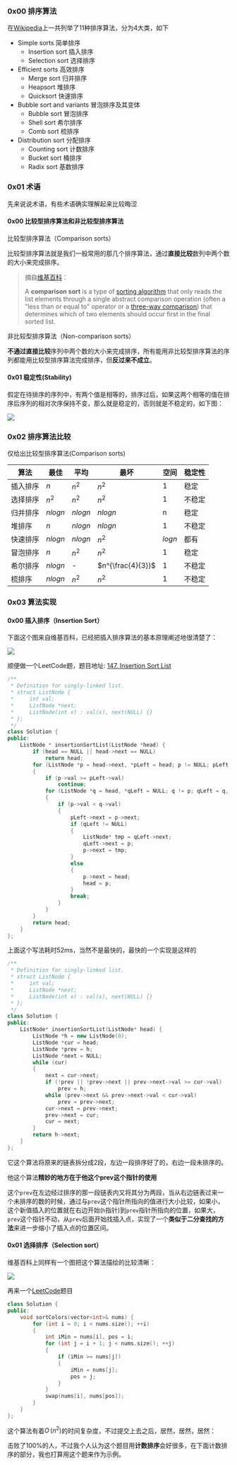 ### 0x00 排序算法

在[Wikipedia](https://en.wikipedia.org/wiki/Sorting_algorithm)上一共列举了11种排序算法，分为4大类，如下

* Simple sorts 简单排序
  * Insertion sort 插入排序
  * Selection sort 选择排序
* Efficient sorts 高效排序
  * Merge sort 归并排序
  * Heapsort 堆排序
  * Quicksort 快速排序
* Bubble sort and variants 冒泡排序及其变体
  * Bubble sort 冒泡排序
  * Shell sort 希尔排序
  * Comb sort 梳排序
* Distribution sort 分配排序
  * Counting sort 计数排序
  * Bucket sort 桶排序
  * Radix sort 基数排序

### 0x01 术语

先来说说术语，有些术语确实理解起来比较晦涩

#### 0x00 比较型排序算法和非比较型排序算法

比较型排序算法（Comparison sorts）

比较型排序算法就是我们一般常用的那几个排序算法，通过**直接比较**数列中两个数的大小来完成排序。

> 摘自[维基百科](https://en.wikipedia.org/wiki/Comparison_sort)：
>
> A **comparison sort** is a type of [sorting algorithm](https://en.wikipedia.org/wiki/Sorting_algorithm) that only reads the list elements through a single abstract comparison operation (often a "less than or equal to" operator or a [three-way comparison](https://en.wikipedia.org/wiki/Three-way_comparison)) that determines which of two elements should occur first in the final sorted list.

非比较型排序算法（Non-comparison sorts）

**不通过直接比较**序列中两个数的大小来完成排序，所有能用非比较型排序算法的序列都能用比较型排序算法完成排序，但**反过来不成立**。

#### 0x01 稳定性(Stability)

假定在待排序的序列中，有两个值是相等的，排序过后，如果这两个相等的值在排序后序列的相对次序保持不变，那么就是稳定的，否则就是不稳定的，如下图：

![](https://bucket.shaoqunliu.cn/image/0151.png )

### 0x02 排序算法比较

仅给出比较型排序算法(Comparison sorts)

| 算法     | 最佳      | 平均    | 最坏    | 空间   | 稳定性 |
| -------- | --------- | ------- | ------- | ------ | ------ |
| 插入排序 | $n$       | $n^2$ | $n^2$  | $1$    | 稳定   |
| 选择排序 | $n^2$     | $n^2$   | $n^2$   | 1      | 不稳定 |
| 归并排序 | $nlog{n}$ | $nlog{n}$ | $nlog{n}$ | n      | 稳定   |
| 堆排序   | $n$      | $nlog{n}$ | $nlog{n}$ | 1      | 不稳定 |
| 快速排序 | $nlog{n}$  | $nlog{n}$ | $n^2$   | $log{n}$ | 都有 |
| 冒泡排序 | $n$ | $n^2$ | $n^2$ | 1 | 稳定 |
| 希尔排序 | $nlog{n}$ | - | $n^{\frac{4}{3}}$ | 1 | 不稳定 |
| 梳排序   | $nlog{n}$ | $n^2$ | $n^2$ | 1 | 不稳定 |

### 0x03 算法实现

#### 0x00 插入排序（Insertion Sort）

下面这个图来自维基百科，已经把插入排序算法的基本原理阐述地很清楚了：

![](https://bucket.shaoqunliu.cn/image/0152.gif)

顺便做一个LeetCode题，题目地址: [147. Insertion Sort List](https://leetcode.com/problems/insertion-sort-list/description/)

```c++
/**
 * Definition for singly-linked list.
 * struct ListNode {
 *     int val;
 *     ListNode *next;
 *     ListNode(int x) : val(x), next(NULL) {}
 * };
 */
class Solution {
public:
	ListNode * insertionSortList(ListNode *head) {
		if (head == NULL || head->next == NULL)
			return head;
		for (ListNode *p = head->next, *pLeft = head; p != NULL; pLeft = p, p = p->next)
		{
			if (p->val >= pLeft->val)
				continue;
			for (ListNode *q = head, *qLeft = NULL; q != p; qLeft = q, q = q->next)
			{
				if (p->val < q->val)
				{
					pLeft->next = p->next;
					if (qLeft != NULL)
					{
						ListNode* tmp = qLeft->next;
						qLeft->next = p;
						p->next = tmp;
					}
					else
					{
						p->next = head;
						head = p;
					}
					break;
				}
			}
		}
		return head;
	}
};
```

上面这个写法耗时52ms，当然不是最快的，最快的一个实现是这样的

```c++
/**
 * Definition for singly-linked list.
 * struct ListNode {
 *     int val;
 *     ListNode *next;
 *     ListNode(int x) : val(x), next(NULL) {}
 * };
 */
class Solution {
public:
    ListNode* insertionSortList(ListNode* head) {
        ListNode *h = new ListNode(0);
        ListNode *cur = head;
        ListNode *prev = h;
        ListNode *next = NULL;
        while (cur)
        {
            next = cur->next;
            if (!prev || !prev->next || prev->next->val >= cur->val)
                prev = h;
            while (prev->next && prev->next->val < cur->val)
                prev = prev->next;
            cur->next = prev->next;
            prev->next = cur;
            cur = next;
        }
        return h->next;
    }
};
```

它这个算法将原来的链表拆分成2段，左边一段排序好了的，右边一段未排序的。

他这个算法**精妙的地方在于他这个prev这个指针的使用**

这个`prev`在左边经过排序的那一段链表内又将其分为两段，当从右边链表过来一个未排序的数的时候，通过与`prev`这个指针所指向的值进行大小比较，如果小，这个新值插入的位置就在右边开始(`h`指针)到`prev`指针所指向的位置，如果大，`prev`这个指针不动，从`prev`后面开始找插入点，实现了一个**类似于二分查找的方法**来进一步缩小了插入点的位置区间。

#### 0x01 选择排序（Selection sort）

维基百科上同样有一个图把这个算法描绘的比较清晰：

![](https://bucket.shaoqunliu.cn/image/0153.gif)



再来一个[LeetCode](https://leetcode.com/problems/sort-colors/description/)题目

```c++
class Solution {
public:
    void sortColors(vector<int>& nums) {
        for (int i = 0; i < nums.size(); ++i)
		{
			int iMin = nums[i], pos = i;
			for (int j = i + 1; j < nums.size(); ++j)
			{
				if (iMin >= nums[j])
				{
					iMin = nums[j];
					pos = j;
				}
			}
			swap(nums[i], nums[pos]);
		}
    }
};
```

这个算法有着$O\,(n^2)$的时间复杂度，不过提交上去之后，居然，居然，居然：

击败了100%的人，不过我个人认为这个题目用**计数排序**会好很多，在下面计数排序的部分，我也打算用这个题来作为示例。

